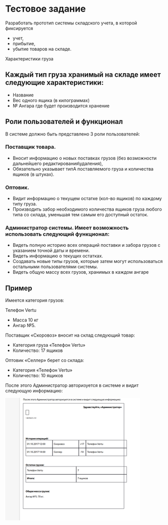 # Тестовое задание

Разработать прототип системы складского учета,
в которой фиксируется
- учет,
- прибытие,
- убытие товаров на складе.

Характеристики груза

## Каждый тип груза хранимый на складе имеет следующие характеристики:

- Название
- Вес одного ящика (в килограммах)
- № Ангара где будет производится хранение

## Роли пользователей и функционал

В системе должно быть представлено 3 роли пользователей:

### Поставщик товара.
- Вносит информацию о новых поставках грузов (без возможности дальнейшего редактирования\удаления),
- Обязательно указывает типА поставляемого груза и количества ящиков (в штуках).

### Оптовик.
- Видит информацию о текущем остатке (кол-во ящиков) по каждому типу груза.
- Производить забор необходимого количества ящиков груза любого типа со склада, уменьшая тем самым его доступный остаток.

### Администратор системы. Имеет возможность использовать следующий функционал:
- Видеть полную историю всех операций поставки и забора грузов с указанием точной даты и времени.
- Видеть информацию о текущих остатках.
- Создавать новые типы грузов, которые затем могут использоваться остальными пользователями системы.
- Видеть общую массу всех грузов, хранимых в каждом ангаре

## Пример

Имеется категория грузов:

Телефон Vertu
- Масса 10 кг
- Ангар №5.

Поставщик «Скоровоз» вносит на склад следующий товар:

- Категория груза «Телефон Vertu»
- Количество: 17 ящиков

Оптовик «Селлер» берет со склада:
- Категория «Телефон Vertu»
- Количество: 10 ящиков

После этого Администратор авторизуется в системе и видит следующую информацию:

![image](https://github.com/niten2/test_tasks/blob/master/stock/image.png)
